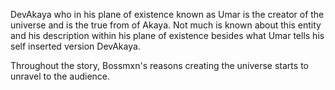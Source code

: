 DevAkaya who in his plane of existence known as Umar is the creator of the universe and is the true from of Akaya. Not much is known about this entity and his description within his plane of existence besides what Umar tells his self inserted version DevAkaya.

Throughout the story, Bossmxn's reasons creating the universe starts to unravel to the audience.
